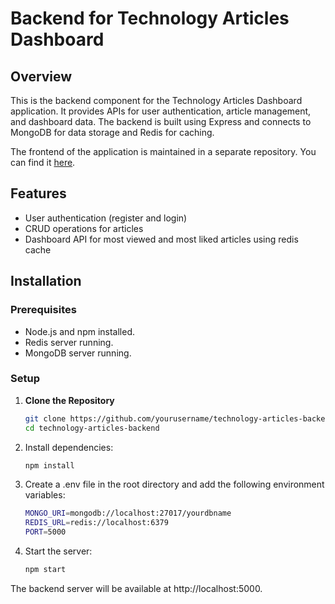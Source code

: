 # Backend for Technology Articles Dashboard

## Overview

This is the backend component for the Technology Articles Dashboard application. It provides APIs for user authentication, article management, and dashboard data. The backend is built using Express and connects to MongoDB for data storage and Redis for caching.

The frontend of the application is maintained in a separate repository. You can find it [here](https://github.com/priyesh95/tech-articles-frontend).

## Features

- User authentication (register and login)
- CRUD operations for articles
- Dashboard API for most viewed and most liked articles using redis cache

## Installation

### Prerequisites

- Node.js and npm installed.
- Redis server running.
- MongoDB server running.

### Setup

1. **Clone the Repository**

   ```bash
   git clone https://github.com/yourusername/technology-articles-backend.git
   cd technology-articles-backend
   
2. Install dependencies:

   ```bash
   npm install

3. Create a .env file in the root directory and add the following environment variables:

   ```bash
   MONGO_URI=mongodb://localhost:27017/yourdbname
   REDIS_URL=redis://localhost:6379
   PORT=5000

4. Start the server:

   ```bash
   npm start

The backend server will be available at http://localhost:5000.
